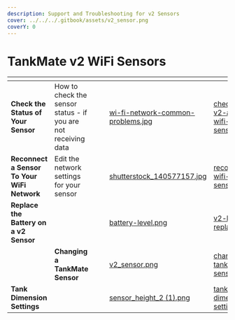 ```yaml
---
description: Support and Troubleshooting for v2 Sensors
cover: ../../../.gitbook/assets/v2_sensor.png
coverY: 0
---
```


# TankMate v2 WiFi Sensors

<table data-view="cards"><thead><tr><th></th><th></th><th></th><th></th><th data-hidden data-card-cover data-type="files"></th><th data-hidden data-card-target data-type="content-ref"></th></tr></thead><tbody><tr><td><strong>Check the Status of Your Sensor</strong></td><td>How to check the sensor status - if you are not receiving data</td><td></td><td></td><td><a href="../../../.gitbook/assets/wi-fi-network-common-problems.jpg">wi-fi-network-common-problems.jpg</a></td><td><a href="../../../wi-fi-connectivity/check-status-v2-and-r3w-wifi-sensors.md">check-status-v2-and-r3w-wifi-sensors.md</a></td></tr><tr><td><strong>Reconnect a Sensor To Your WiFi Network</strong></td><td>Edit the network settings for your sensor</td><td></td><td></td><td><a href="../../../.gitbook/assets/shutterstock_140577157.jpg">shutterstock_140577157.jpg</a></td><td><a href="../../../wi-fi-connectivity/reconnect-v2-wifi-level-sensor.md">reconnect-v2-wifi-level-sensor.md</a></td></tr><tr><td><strong>Replace the Battery on a v2 Sensor</strong></td><td></td><td></td><td></td><td><a href="../../../.gitbook/assets/battery-level.png">battery-level.png</a></td><td><a href="v2-battery-replacement.md">v2-battery-replacement.md</a></td></tr><tr><td></td><td><strong>Changing a TankMate Sensor</strong></td><td></td><td></td><td><a href="../../../.gitbook/assets/v2_sensor.png">v2_sensor.png</a></td><td><a href="../../../app-user-guides/mobile-app/changing-a-tankmate-sensor.md">changing-a-tankmate-sensor.md</a></td></tr><tr><td><strong>Tank Dimension Settings</strong></td><td></td><td></td><td></td><td><a href="../../../.gitbook/assets/sensor_height_2 (1).png">sensor_height_2 (1).png</a></td><td><a href="../tankmate-r3-wifi-sensors/set-up-a-new-r3w-wifi-sensor/tank-dimension-settings.md">tank-dimension-settings.md</a></td></tr></tbody></table>

